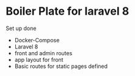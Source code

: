 # Boiler Plate for laravel 8

Set up done

- Docker-Compose
- Laravel 8
- front and admin routes
- app layout for front
- Basic routes for static pages defined
